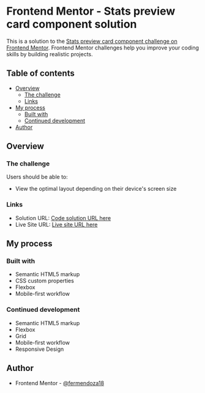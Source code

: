 # Frontend Mentor - Stats preview card component solution

This is a solution to the [Stats preview card component challenge on Frontend Mentor](https://www.frontendmentor.io/challenges/stats-preview-card-component-8JqbgoU62). Frontend Mentor challenges help you improve your coding skills by building realistic projects.

## Table of contents

- [Overview](#overview)
  - [The challenge](#the-challenge)
  - [Links](#links)
- [My process](#my-process)
  - [Built with](#built-with)
  - [Continued development](#continued-development)
- [Author](#author)

## Overview

### The challenge

Users should be able to:

- View the optimal layout depending on their device's screen size

### Links

- Solution URL: [Code solution URL here](https://github.com/fermendoza18/Card-Component-Hub-Frontend-Mentor)
- Live Site URL: [Live site URL here](https://fermendoza18.github.io/Card-Component-Hub-Frontend-Mentor/)

## My process

### Built with

- Semantic HTML5 markup
- CSS custom properties
- Flexbox
- Mobile-first workflow

### Continued development

- Semantic HTML5 markup
- Flexbox
- Grid
- Mobile-first workflow
- Responsive Design

## Author

- Frontend Mentor - [@fermendoza18](https://www.frontendmentor.io/profile/fermendoza18)
